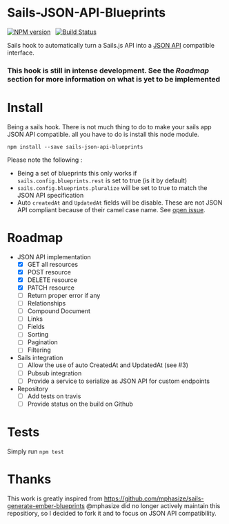 # Sails-JSON-API-Blueprints

[![NPM version](https://badge.fury.io/js/sails-json-api-blueprints.svg)](http://badge.fury.io/js/sails-json-api-blueprints) &nbsp;  [![Build Status](https://travis-ci.org/dynamiccast/sails-json-api-blueprints.svg)](https://travis-ci.org/dynamiccast/sails-json-api-blueprints)

Sails hook to automatically turn a Sails.js API into a [JSON API](http://jsonapi.org/) compatible interface.

### This hook is still in intense development. See the *Roadmap* section for more information on what is yet to be implemented

# Install

Being a sails hook. There is not much thing to do to make your sails app JSON API compatible. all you have to do is install this node module.

````
npm install --save sails-json-api-blueprints
````

Please note the following :
- Being a set of blueprints this only works if `sails.config.blueprints.rest` is set to true (is it by default)
- `sails.config.blueprints.pluralize` will be set to true to match the JSON API specification
- Auto `createdAt` and `UpdatedAt` fields will be disable. These are not JSON API compliant because of their camel case name. See [open issue](https://github.com/dynamiccast/sails-json-api-blueprints/issues/3).

# Roadmap

- JSON API implementation
  - [X] GET all resources
  - [X] POST resource
  - [X] DELETE resource
  - [X] PATCH resource
  - [ ] Return proper error if any
  - [ ] Relationships
  - [ ] Compound Document
  - [ ] Links
  - [ ] Fields
  - [ ] Sorting
  - [ ] Pagination
  - [ ] Filtering
- Sails integration
  - [ ] Allow the use of auto CreatedAt and UpdatedAt (see #3)
  - [ ] Pubsub integration
  - [ ] Provide a service to serialize as JSON API for custom endpoints
- Repository
  - [ ] Add tests on travis
  - [ ] Provide status on the build on Github

# Tests

Simply run `npm test`

# Thanks

This work is greatly inspired from https://github.com/mphasize/sails-generate-ember-blueprints
@mphasize did no longer actively maintain this repositiory, so I decided to fork it and to focus on JSON API compatibility.
